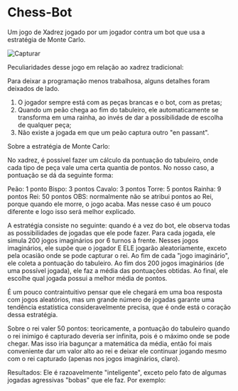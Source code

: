 # Chess-Bot
Um jogo de Xadrez jogado por um jogador contra um bot que usa a estratégia de Monte Carlo.

![Capturar](https://user-images.githubusercontent.com/79885562/117321868-e14f5480-ae63-11eb-88d1-f0cb6cea5ee6.JPG)

Peculiaridades desse jogo em relação ao xadrez tradicional:

Para deixar a programação menos trabalhosa, alguns detalhes foram deixados de lado.

1. O jogador sempre está com as peças brancas e o bot, com as pretas;
2. Quando um peão chega ao fim do tabuleiro, ele automaticamente se transforma em uma rainha, ao invés de dar a possibilidade de escolha de qualquer peça;
3. Não existe a jogada em que um peão captura outro "en passant".


Sobre a estratégia de Monte Carlo:

No xadrez, é possível fazer um cálculo da pontuação do tabuleiro, onde cada tipo de peça vale uma certa quantia de pontos. No nosso caso, a pontuação se dá da seguinte forma:

Peão: 1 ponto
Bispo: 3 pontos
Cavalo: 3 pontos
Torre: 5 pontos
Rainha: 9 pontos
Rei: 50 pontos
OBS: normalmente não se atribui pontos ao Rei, porque quando ele morre, o jogo acaba. Mas nesse caso é um pouco diferente e logo isso será melhor explicado.

A estratégia consiste no seguinte: quando é a vez do bot, ele observa todas as possibilidades de jogadas que ele pode fazer. Para cada jogada, ele simula 200 jogos imaginários por 6 turnos à frente. Nesses jogos imaginários, ele supõe que o jogador E ELE jogarão aleatoriamente, exceto pela ocasião onde se pode capturar o rei.
Ao fim de cada "jogo imaginário", ele coleta a pontuação do tabuleiro. Ao fim dos 200 jogos imaginários (de uma possível jogada), ele faz a média das pontuações obtidas. Ao final, ele escolhe qual jogada possui a melhor média de pontos.

É um pouco contraintuitivo pensar que ele chegará em uma boa resposta com jogos aleatórios, mas um grande número de jogadas garante uma tendência estatística consideravelmente precisa, que é onde está o coração dessa estratégia.

Sobre o rei valer 50 pontos: teoricamente, a pontuação do tabuleiro quando o rei inimigo é capturado deveria ser infinita, pois é o máximo onde se pode chegar. Mas isso iria bagunçar a matemática da média, então foi mais conveniente dar um valor alto ao rei e deixar ele continuar jogando mesmo com o rei capturado (apenas nos jogos imaginários, claro).


Resultados:
Ele é razoavelmente "inteligente", exceto pelo fato de algumas jogadas agressivas "bobas" que ele faz.
Por exemplo:

